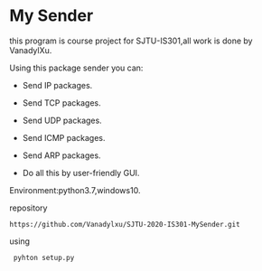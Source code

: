 

# My Sender #

this program is course project for SJTU-IS301,all work is done by VanadylXu.

Using this package sender you can:

* Send IP packages.

* Send TCP packages.

* Send UDP packages.

* Send ICMP packages.

* Send ARP packages.

* Do  all this by user-friendly GUI.

  

Environment:python3.7,windows10.

repository

`https://github.com/Vanadylxu/SJTU-2020-IS301-MySender.git`

using 

` pyhton setup.py` 

 





